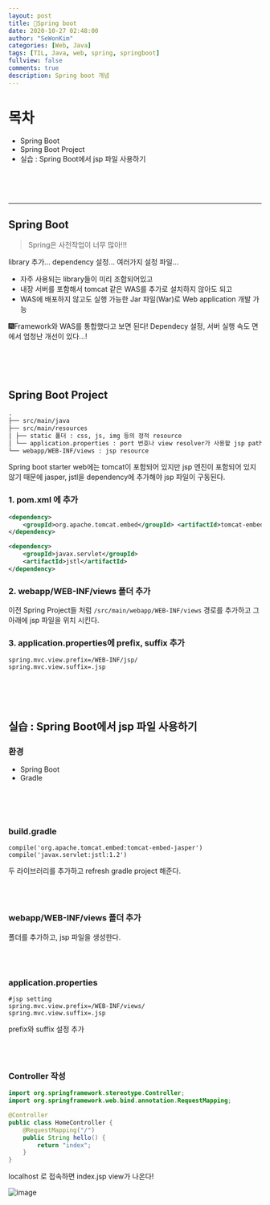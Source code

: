 ```yaml
---
layout: post
title: 🍮Spring boot
date: 2020-10-27 02:48:00
author: "SeWonKim"
categories: [Web, Java]
tags: [TIL, Java, web, spring, springboot]
fullview: false
comments: true
description: Spring boot 개념
---
```


# 목차

- Spring Boot
- Spring Boot Project
- 실습 : Spring Boot에서 jsp 파일 사용하기

&nbsp;  
&nbsp;  
&nbsp;

---

## Spring Boot

> Spring은 사전작업이 너무 많아!!!

library 추가... dependency 설정... 여러가지 설정 파일...

- 자주 사용되는 library들이 미리 조합되어있고
- 내장 서버를 포함해서 tomcat 같은 WAS를 추가로 설치하지 않아도 되고
- WAS에 배포하지 않고도 실행 가능한 Jar 파일(War)로 Web application 개발 가능

🎆Framework와 WAS를 통합했다고 보면 된다! Dependecy 설정, 서버 실행 속도 면에서 엄청난 개선이 있다...!

&nbsp;  
&nbsp;  
&nbsp;

## Spring Boot Project

```markdown
.
├── src/main/java
├── src/main/resources
│ ├── static 폴더 : css, js, img 등의 정적 resource
│ └── application.properties : port 번호나 view resolver가 사용할 jsp path 등을 적어준다.
└── webapp/WEB-INF/views : jsp resource
```

Spring boot starter web에는 tomcat이 포함되어 있지만 jsp 엔진이 포함되어 있지 않기 때문에 jasper, jstl을 dependency에 추가해야 jsp 파일이 구동된다.

### 1. pom.xml 에 추가

```xml
<dependency>
    <groupId>org.apache.tomcat.embed</groupId> <artifactId>tomcat-embed-jasper</artifactId>
</dependency>

<dependency>
    <groupId>javax.servlet</groupId>
    <artifactId>jstl</artifactId>
</dependency>

```

### 2. webapp/WEB-INF/views 폴더 추가

이전 Spring Project들 처럼 `/src/main/webapp/WEB-INF/views` 경로를 추가하고 그 아래에 jsp 파일을 위치 시킨다.

### 3. application.properties에 prefix, suffix 추가

```
spring.mvc.view.prefix=/WEB-INF/jsp/
spring.mvc.view.suffix=.jsp
```

&nbsp;  
&nbsp;  
&nbsp;

## 실습 : Spring Boot에서 jsp 파일 사용하기

### 환경

- Spring Boot
- Gradle

&nbsp;  
&nbsp;  
&nbsp;

### build.gradle

```
compile('org.apache.tomcat.embed:tomcat-embed-jasper')
compile('javax.servlet:jstl:1.2')
```

두 라이브러리를 추가하고 refresh gradle project 해준다.

&nbsp;  
&nbsp;

### webapp/WEB-INF/views 폴더 추가

폴더를 추가하고, jsp 파일을 생성한다.

&nbsp;  
&nbsp;

### application.properties

```
#jsp setting
spring.mvc.view.prefix=/WEB-INF/views/
spring.mvc.view.suffix=.jsp
```

prefix와 suffix 설정 추가

&nbsp;  
&nbsp;

### Controller 작성

```java
import org.springframework.stereotype.Controller;
import org.springframework.web.bind.annotation.RequestMapping;

@Controller
public class HomeController {
	@RequestMapping("/")
	public String hello() {
		return "index";
	}
}

```

localhost 로 접속하면 index.jsp view가 나온다!

![image](https://user-images.githubusercontent.com/30452963/98481842-96e87480-2240-11eb-903b-8e07cf3d1ccd.png)
&nbsp;  
&nbsp;  
&nbsp;

